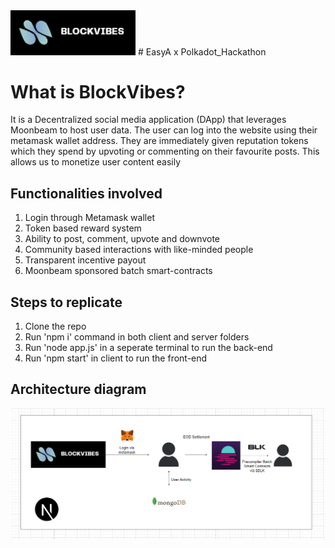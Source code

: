 <img src="logo.png" width=200>
# EasyA x Polkadot_Hackathon

# What is BlockVibes?

It is a Decentralized social media application (DApp) that leverages Moonbeam to host user data. The user can log into the website using their metamask wallet address. They are immediately given reputation tokens which they spend by upvoting or commenting on their favourite posts. This allows us to monetize user content easily 

## Functionalities involved

1. Login through Metamask wallet
2. Token based reward system
3. Ability to post, comment, upvote and downvote
4. Community based interactions with like-minded people
5. Transparent incentive payout
6. Moonbeam sponsored batch smart-contracts

## Steps to replicate
1. Clone the repo
2. Run 'npm i' command in both client and server folders
3. Run 'node app.js' in a seperate terminal to run the back-end 
4. Run 'npm start' in client to run the front-end 

## Architecture diagram
<img src="architecture-diagram.png">